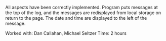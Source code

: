All aspects have been correctly implemented. Program puts messages at the top of the log, and the messages are redisplayed from local storage on return to the page. The date and time are displayed to the left of the message.

Worked with: Dan Callahan, Michael Seltzer
Time:        2 hours